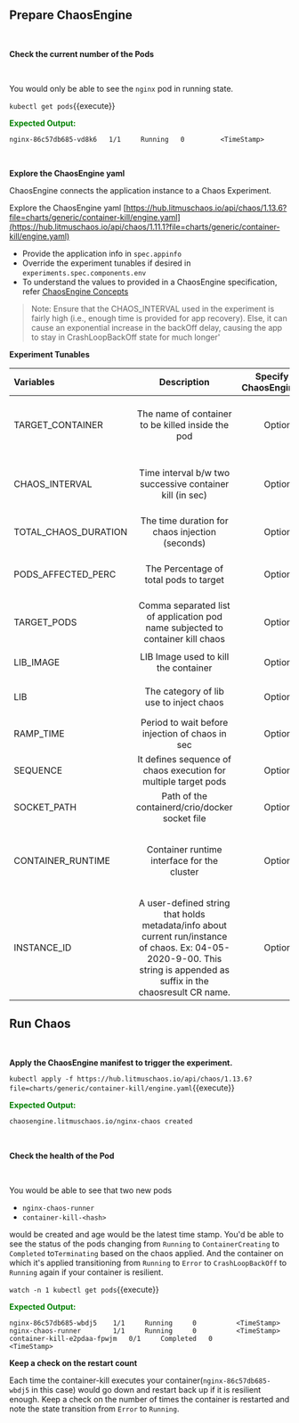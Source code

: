 <br>

## Prepare ChaosEngine

<br>

**Check the current number of the Pods**

<br>

You would only be able to see the `nginx` pod in running state.

`kubectl get pods`{{execute}}

<span style="color:green">**Expected Output:**</span>

```
nginx-86c57db685-vd8k6   1/1     Running   0         <TimeStamp>
```

<br>

**Explore the ChaosEngine yaml**

ChaosEngine connects the application instance to a Chaos Experiment.

Explore the ChaosEngine yaml [https://hub.litmuschaos.io/api/chaos/1.13.6?file=charts/generic/container-kill/engine.yaml](https://hub.litmuschaos.io/api/chaos/1.11.1?file=charts/generic/container-kill/engine.yaml)

* Provide the application info in `spec.appinfo`
* Override the experiment tunables if desired in `experiments.spec.components.env`
* To understand the values to provided in a ChaosEngine specification, refer [ChaosEngine Concepts](https://docs.litmuschaos.io/docs/chaosengine/)

> Note: Ensure that the CHAOS_INTERVAL used in the experiment is fairly high (i.e., enough time is provided for app recovery). Else, it can cause an exponential increase in the backOff delay, causing the app to stay in CrashLoopBackOff state for much longer'

**Experiment Tunables**

| Variables       | Description     | Specify In ChaosEngine     | Notes     |
| :------------- | :----------: | -----------: | -----------: |
| TARGET_CONTAINER | The name of container to be killed inside the pod  | Optional    | If the TARGET_CONTAINER is not provided it will delete the first container  |
| CHAOS_INTERVAL | Time interval b/w two successive container kill (in sec)	 | Optional    | If the CHAOS_INTERVAL is not provided it will take the default value of 10s |
| TOTAL_CHAOS_DURATION | The time duration for chaos injection (seconds)  | Optional  | Defaults to 20s |
| PODS_AFFECTED_PERC | The Percentage of total pods to target  | Optional    | Defaults to 0 (corresponds to 1 replica), provide numeric value only |
| TARGET_PODS | Comma separated list of application pod name subjected to container kill chaos  | Optional    | If not provided, it will select target pods randomly based on provided appLabels |
| LIB_IMAGE	 | LIB Image used to kill the container  | Optional  | Defaults to `litmuschaos/go-runner:1.11.0` |
| LIB | The category of lib use to inject chaos	  | Optional  | Default value: litmus, supported values: pumba and litmus |
| RAMP_TIME | Period to wait before injection of chaos in sec	| Optional  |  |
| SEQUENCE | It defines sequence of chaos execution for multiple target pods  | Optional  | Default value: parallel. Supported: serial, parallel |
| SOCKET_PATH | Path of the containerd/crio/docker socket file  | Optional  | Defaults to `/var/run/docker.sock` |
| CONTAINER_RUNTIME | Container runtime interface for the cluster  | Optional  | Defaults to docker, supported values: docker, containerd and crio for litmus and only docker for pumba LIB |
| INSTANCE_ID | A user-defined string that holds metadata/info about current run/instance of chaos. Ex: 04-05-2020-9-00. This string is appended as suffix in the chaosresult CR name.	  | Optional  | Ensure that the overall length of the chaosresult CR is still < 64 characters |

## Run Chaos

<br>

**Apply the ChaosEngine manifest to trigger the experiment.**

`kubectl apply -f https://hub.litmuschaos.io/api/chaos/1.13.6?file=charts/generic/container-kill/engine.yaml`{{execute}}

<span style="color:green">**Expected Output:**</span>

```bash
chaosengine.litmuschaos.io/nginx-chaos created
```

<br>

**Check the health of the Pod**

<br>

You would be able to see that two new pods

-   `nginx-chaos-runner`
-   `container-kill-<hash>`

would be created and age would be the latest time stamp. You'd be able to see the status of the pods changing from `Running` to `ContainerCreating` to `Completed` to`Terminating` based on the chaos applied. And the container on which it's applied transitioning from `Running` to `Error` to `CrashLoopBackOff` to `Running` again if your container is resilient.

`watch -n 1 kubectl get pods`{{execute}}

<span style="color:green">**Expected Output:**</span>

```
nginx-86c57db685-wbdj5    1/1     Running     0          <TimeStamp>
nginx-chaos-runner        1/1     Running     0          <TimeStamp>
container-kill-e2pdaa-fpwjm   0/1     Completed   0          <TimeStamp>
```

**Keep a check on the restart count**

Each time the container-kill executes your container(`nginx-86c57db685-wbdj5` in this case) would go down and restart back up if it is resilient enough. Keep a check on the number of times the container is restarted and note the state transition from `Error` to `Running`.